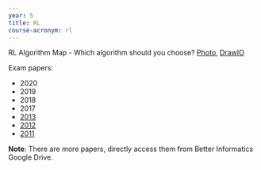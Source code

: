 ```yaml
---
year: 5
title: RL
course-acronym: rl
---
```


RL Algorithm Map - Which algorithm should you choose? [Photo](https://drive.google.com/file/d/1DkTTA8XJuIInPHCAimmiNymKt7rJoM2z/view?usp=sharing), [DrawIO](https://drive.google.com/file/d/1pGjoXh13EMnLG_JrbOLagoHI_d2Zpa43/view?usp=sharing)


Exam papers:
- 2020
- 2019
- 2018
- 2017
- [2013](https://docs.google.com/document/d/1jFFafDCwzhNMTox4bFqMjXYwNxYlYqukvUC5jynQZsk/edit?usp=sharing)
- [2012](https://docs.google.com/document/d/1s-kS3PiSNkxY5wzvF7lfSGw7Q4eX_YaXceFujVUK_J4/edit?usp=sharing)
- [2011](https://docs.google.com/document/d/1HqdP6EPw36XCw6NuMX-Go-nRs8-2hCNrEa88DQ3LGW8/edit?usp=sharing)

**Note**: There are more papers, directly access them from Better Informatics Google Drive.
